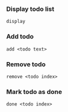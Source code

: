 ### Display todo list

```
display
```

### Add todo

```
add <todo text>
```

### Remove todo

```
remove <todo index>
```

### Mark todo as done

```
done <todo index>
```

